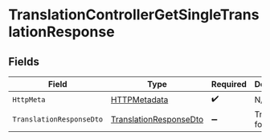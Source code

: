 # TranslationControllerGetSingleTranslationResponse


## Fields

| Field                                                                       | Type                                                                        | Required                                                                    | Description                                                                 |
| --------------------------------------------------------------------------- | --------------------------------------------------------------------------- | --------------------------------------------------------------------------- | --------------------------------------------------------------------------- |
| `HttpMeta`                                                                  | [HTTPMetadata](../../Models/Components/HTTPMetadata.md)                     | :heavy_check_mark:                                                          | N/A                                                                         |
| `TranslationResponseDto`                                                    | [TranslationResponseDto](../../Models/Components/TranslationResponseDto.md) | :heavy_minus_sign:                                                          | Translation found                                                           |